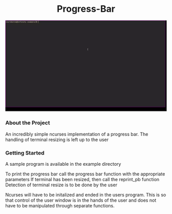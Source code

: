<h1 style="text-align: center;">Progress-Bar</h1>

![](data/example.webp)

<h3>About the Project</h3>
An incredibly simple ncurses implementation of a progress bar. The handling of terminal resizing is left up to the user


<h3>Getting Started</h3>
A sample program is available in the example directory

To print the progress bar call the progress bar function with the appropriate parameters
If terminal has been resized, then call the reprint_pb function
Detection of terminal resize is to be done by the user

Ncurses will have to be initalized and ended in the users program. This is so that control of the user window is in the hands of the user and does not have to be manipulated through separate functions.
